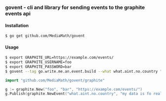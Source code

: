 ### govent - cli and library for sending events to the graphite events api

#### Installation

```bash
$ go get github.com/MediaMath/govent
```

#### Usage

```bash
$ export GRAPHITE_URL=https://example.com/events/
$ export GRAPHITE_USERNAME=foo
$ export GRAPHITE_PASSWORD=bar
$ govent --tag go.write.me.an.event.build --what what.aint.no.country "my data is fo realz"
```

```go
import "github.com/MediaMath/govent/graphite"

g := graphite.New("foo", "bar", "https://example.com/events/")
g.Publish(graphite.NewEvent("what.aint.no.country", "my data is fo realz", "go.write.me.an.event.build"))
```
